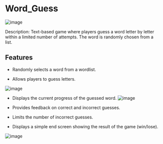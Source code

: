 # Word_Guess
 ![image](https://github.com/user-attachments/assets/d6fd9cd6-4051-4d66-95e4-a7ac84f37bc5)

Description: Text-based game where players guess a word letter by letter within a limited number of attempts. The word is randomly chosen from a list.

## Features

- Randomly selects a word from a  wordlist.

- Allows players to guess letters.

![image](https://github.com/user-attachments/assets/14107781-c2ac-4c18-820e-6277129f17c7)

- Displays the current progress of the guessed word.
![image](https://github.com/user-attachments/assets/91088780-7eb4-497e-8680-1ce814bbaf98)

- Provides feedback on correct and incorrect guesses.

- Limits the number of incorrect guesses.

- Displays a simple end screen showing the result of the game (win/lose).

 ![image](https://github.com/user-attachments/assets/4904b289-d7d5-436c-8b7c-549a4c0ab7e2)

